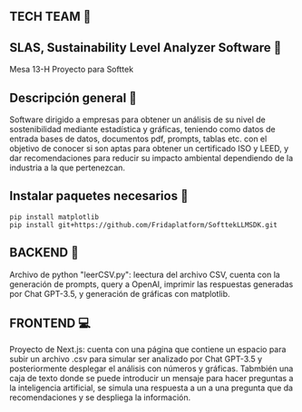 ## TECH TEAM 🤖
## SLAS, Sustainability Level Analyzer Software 🍃
Mesa 13-H
Proyecto para Softtek

## Descripción general 📖
Software dirigido a empresas para obtener un análisis de su nivel de sostenibilidad mediante estadística y gráficas, teniendo como datos de entrada bases de datos, documentos pdf, prompts, tablas etc. con el objetivo de conocer si son aptas para obtener un certificado ISO y LEED, y dar recomendaciones para reducir su impacto ambiental dependiendo de la industria a la que pertenezcan.

## Instalar paquetes necesarios 🙂

``` 
pip install matplotlib
pip install git+https://github.com/Fridaplatform/SofttekLLMSDK.git
```
## BACKEND 🐍
Archivo de python "leerCSV.py": leectura del archivo CSV, cuenta con la generación de prompts, query a OpenAI, imprimir las respuestas generadas por Chat GPT-3.5, y generación de gráficas con matplotlib.

## FRONTEND 💻
Proyecto de Next.js: cuenta con una página que contiene un espacio para subir un archivo .csv para simular ser analizado por Chat GPT-3.5 y posteriormente desplegar el análisis con números y gráficas. Tabmbién una caja de texto donde se puede introducir un mensaje para hacer preguntas a la inteligencia artificial, se simula una respuesta a un a una pregunta que da recomendaciones y se despliega la información.
